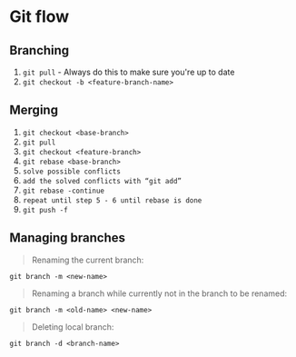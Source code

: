 # Git flow
## Branching
1. `git pull` - Always do this to make sure you're up to date
2. `git checkout -b <feature-branch-name>`

## Merging
1. `git checkout <base-branch>`
2. `git pull`
3. `git checkout <feature-branch>`
4. `git rebase <base-branch>`
5. `solve possible conflicts`
6. `add the solved conflicts with “git add”`
7. `git rebase -continue`
8. `repeat until step 5 - 6 until rebase is done`
9. `git push -f`

## Managing branches
> Renaming the current branch:

`git branch -m <new-name>`

> Renaming a branch while currently not in the branch to be renamed:

`git branch -m <old-name> <new-name>`

> Deleting local branch:

`git branch -d <branch-name>`